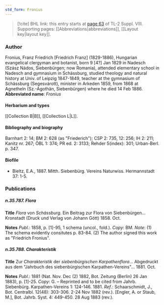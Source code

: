 ```yaml
---
std_form: Fronius
---
```


> [!cite] BHL link: this entry starts at [page 63](https://www.biodiversitylibrary.org/page/33258541) of TL-2 Suppl. VIII.
> Supporting pages: [[Abbreviations|abbreviations]], [[Layout key|layout key]].

### Author

Fronius, Franz Friedrich \[Friedrich Franz\] (1829-1886), Hungarian evangelical clergyman and botanist, born 9 \[4?\] Jan 1829 in Nadesch (Szász Nádos, Siebenbürgen; now Romania), attended elementary school in Nadesch and gymnasium in Schässburg, studied theology and natural history at Univ. of Leipzig 1847-1849, teacher at the gymnasium of Schässburg (Segesvárott), minister in Arkeden 1859, from 1868 at Agnetheln (Sz.-Agothän, Siebenbürgen) where he died 14 Feb 1886. 
**Abbreviated name**: *Fronius*

#### Herbarium and types

[[Collection B|B]], [[Collection L|L]].

#### Bibliography and biography

Barnhart 2: 14; BM 2: 628 (as "Friederich"); CSP 2: 735, 12: 256; IH 2: 211; Kanitz nr. 267; ÖBL 1: 374; PR ed. 2: 3133; Rehder 5(index): 301; Urban-Berl. p. 347.

#### Biofile

- Bieltz, E.A., 1887. Mitth. Siebenbürg. Vereins Naturwiss. Hermannstadt 37: 1-5.

### Publications

##### n.35.787. Flora

**Title**
*Flora* von *Schässburg*. Ein Beitrag zur Flora von Siebenbürgen... Kronstadt (Druck und Verlag von Johann Gött) 1858. Oct.

**Notes**
*Publ*.: 1858, p. \[1\]-95, 1 schema (uncol., fold.). *Copy*: BM.
*Note*: (1) The schema evidently consitutes p. 83-84. (2) The author signed this work as "Friedrich Fronius".

##### n.35.788. Charakteristik

**Title**
Zur *Charakteristik* der *siebenbürgischen Karpathenflora*... Abgedruckt aus dem "Jahrbuch des siebenbürgischen Karpathen-Vereins"... 1881. Oct.

**Notes**
*Publ*.: 1881 (Nat. Nov. Dec (2) 1882, Bot. Zeitung (Berlin) 26 Jan 1883), p. \[1\]-25. *Copy*: G. – Reprinted and to be cited from Jahrb. Siebenbürg. Karpathen-Vereins 1: 124-146. 1881.
*Ref*.: Schaarschmidt, J., Bot. Centralbl. 12(48): 303-306. 2-24 Nov 1882 (rev.). \[Engler, A. or Staub, M.\], Bot. Jahrb. Syst. 4: 449-450. 28 Aug 1883 (rev.).

